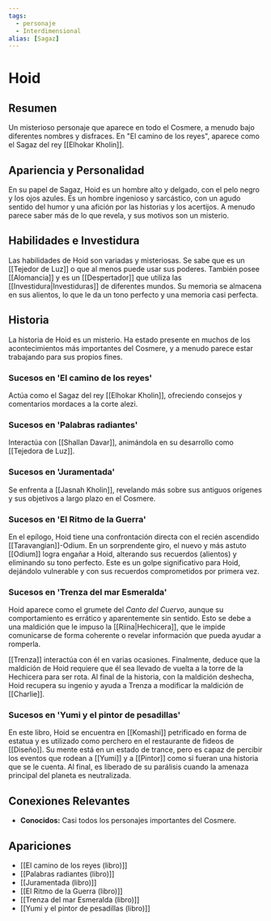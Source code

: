 ```yaml
---
tags:
  - personaje
  - Interdimensional
alias: [Sagaz]
---
```


# Hoid

## Resumen
Un misterioso personaje que aparece en todo el Cosmere, a menudo bajo diferentes nombres y disfraces. En "El camino de los reyes", aparece como el Sagaz del rey [[Elhokar Kholin]].

## Apariencia y Personalidad
En su papel de Sagaz, Hoid es un hombre alto y delgado, con el pelo negro y los ojos azules. Es un hombre ingenioso y sarcástico, con un agudo sentido del humor y una afición por las historias y los acertijos. A menudo parece saber más de lo que revela, y sus motivos son un misterio.

## Habilidades e Investidura
Las habilidades de Hoid son variadas y misteriosas. Se sabe que es un [[Tejedor de Luz]] o que al menos puede usar sus poderes. También posee [[Alomancia]] y es un [[Despertador]] que utiliza las [[Investidura|Investiduras]] de diferentes mundos. Su memoria se almacena en sus alientos, lo que le da un tono perfecto y una memoria casi perfecta.

## Historia
La historia de Hoid es un misterio. Ha estado presente en muchos de los acontecimientos más importantes del Cosmere, y a menudo parece estar trabajando para sus propios fines.

### Sucesos en 'El camino de los reyes'
Actúa como el Sagaz del rey [[Elhokar Kholin]], ofreciendo consejos y comentarios mordaces a la corte alezi.

### Sucesos en 'Palabras radiantes'
Interactúa con [[Shallan Davar]], animándola en su desarrollo como [[Tejedora de Luz]].

### Sucesos en 'Juramentada'
Se enfrenta a [[Jasnah Kholin]], revelando más sobre sus antiguos orígenes y sus objetivos a largo plazo en el Cosmere.

### Sucesos en 'El Ritmo de la Guerra'
En el epílogo, Hoid tiene una confrontación directa con el recién ascendido [[Taravangian]]-Odium. En un sorprendente giro, el nuevo y más astuto [[Odium]] logra engañar a Hoid, alterando sus recuerdos (alientos) y eliminando su tono perfecto. Este es un golpe significativo para Hoid, dejándolo vulnerable y con sus recuerdos comprometidos por primera vez.

### Sucesos en 'Trenza del mar Esmeralda'
Hoid aparece como el grumete del *Canto del Cuervo*, aunque su comportamiento es errático y aparentemente sin sentido. Esto se debe a una maldición que le impuso la [[Riina|Hechicera]], que le impide comunicarse de forma coherente o revelar información que pueda ayudar a romperla.

[[Trenza]] interactúa con él en varias ocasiones. Finalmente, deduce que la maldición de Hoid requiere que él sea llevado de vuelta a la torre de la Hechicera para ser rota. Al final de la historia, con la maldición deshecha, Hoid recupera su ingenio y ayuda a Trenza a modificar la maldición de [[Charlie]].

### Sucesos en 'Yumi y el pintor de pesadillas'
En este libro, Hoid se encuentra en [[Komashi]] petrificado en forma de estatua y es utilizado como perchero en el restaurante de fideos de [[Diseño]]. Su mente está en un estado de trance, pero es capaz de percibir los eventos que rodean a [[Yumi]] y a [[Pintor]] como si fueran una historia que se le cuenta. Al final, es liberado de su parálisis cuando la amenaza principal del planeta es neutralizada.

## Conexiones Relevantes
* **Conocidos:** Casi todos los personajes importantes del Cosmere.

## Apariciones
* [[El camino de los reyes (libro)]]
* [[Palabras radiantes (libro)]]
* [[Juramentada (libro)]]
* [[El Ritmo de la Guerra (libro)]]
* [[Trenza del mar Esmeralda (libro)]]
* [[Yumi y el pintor de pesadillas (libro)]]
